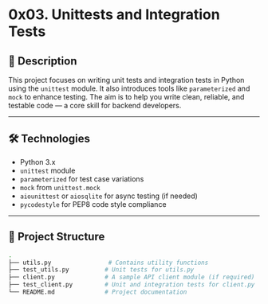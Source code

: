 # 0x03. Unittests and Integration Tests

## 📌 Description

This project focuses on writing unit tests and integration tests in Python using the `unittest` module. It also introduces tools like `parameterized` and `mock` to enhance testing. The aim is to help you write clean, reliable, and testable code — a core skill for backend developers.

---

## 🛠 Technologies

- Python 3.x
- `unittest` module
- `parameterized` for test case variations
- `mock` from `unittest.mock`
- `aiounittest` or `aiosqlite` for async testing (if needed)
- `pycodestyle` for PEP8 code style compliance

---

## 📂 Project Structure

```bash
.
├── utils.py                # Contains utility functions
├── test_utils.py          # Unit tests for utils.py
├── client.py              # A sample API client module (if required)
├── test_client.py         # Unit and integration tests for client.py
└── README.md              # Project documentation
